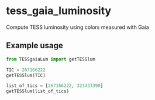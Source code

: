 # tess_gaia_luminosity
Compute TESS luminosity using colors measured with Gaia

## Example usage


````python
from TESSgaiaLum import getTESSlum

TIC = 267166222
getTESSlum(TIC)

list_of_tics = [267166222, 323433390]
getTESSlum(list_of_tics)
````

